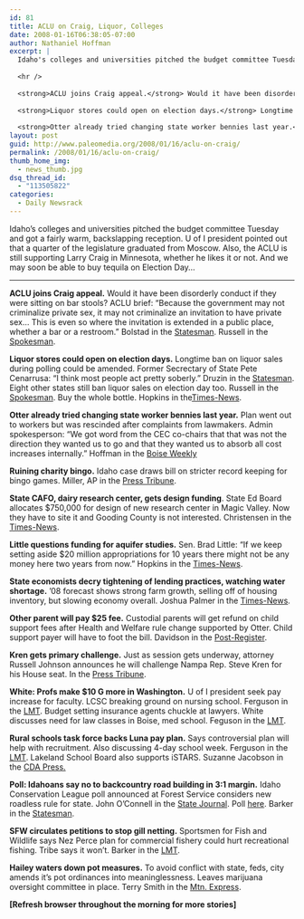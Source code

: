 ```yaml
---
id: 81
title: ACLU on Craig, Liquor, Colleges
date: 2008-01-16T06:38:05-07:00
author: Nathaniel Hoffman
excerpt: |
  Idaho's colleges and universities pitched the budget committee Tuesday and got a fairly warm, backslapping reception. U of I president pointed out that a quarter of the legislature graduated from Moscow. Also, the ACLU is still supporting Larry Craig in Minnesota, whether he likes it or not. And we may soon be able to buy tequila on Election Day... <p />
  
  <hr />
  
  <strong>ACLU joins Craig appeal.</strong> Would it have been disorderly conduct if they were sitting on bar stools? ACLU brief: "Because the government may not criminalize private sex, it may not criminalize an invitation to have private sex... This is even so where the invitation is extended in a public place, whether a bar or a restroom." Bolstad in the <a href="http://www.idahostatesman.com/newsupdates/story/266054.html">Statesman</a>. Russell in the <a href="http://www.spokesmanreview.com/breaking/story.asp?ID=13185">Spokesman</a>.<p />
  
  <strong>Liquor stores could open on election days.</strong> Longtime ban on liquor sales during polling could be amended. Former Secrectary of State Pete Cenarrusa: "I think most people act pretty soberly." Druzin in the <a href="http://www.idahostatesman.com/idahopolitics/story/265997.html">Statesman</a>. Eight other states still ban liquor sales on election day too. Russell in the <a href="http://www.spokesmanreview.com/breaking/story.asp?ID=13179">Spokesman</a>. Buy the whole bottle. Hopkins in the<a href="http://www.magicvalley.com/articles/2008/01/16/news/local_state/128777.txt">Times-News</a>.<p />
  
  <strong>Otter already tried changing state worker bennies last year.</strong> Plan went out to workers but was rescinded after complaints from lawmakers. Admin spokesperson: "We got word from the CEC co-chairs that that was not the direction they wanted us to go and that they wanted us to absorb all cost increases internally." Hoffman in the <a href="http://www.boiseweekly.com/gyrobase/Content?oid=oid%3A310273">Boise Weekly...</a>    <a href="http://www.paleomedia.org/2008/01/16/aclu-on-craig/">[cont.]</a><p />
layout: post
guid: http://www.paleomedia.org/2008/01/16/aclu-on-craig/
permalink: /2008/01/16/aclu-on-craig/
thumb_home_img:
  - news_thumb.jpg
dsq_thread_id:
  - "113505822"
categories:
  - Daily Newsrack
---
```

Idaho&#8217;s colleges and universities pitched the budget committee Tuesday and got a fairly warm, backslapping reception. U of I president pointed out that a quarter of the legislature graduated from Moscow. Also, the ACLU is still supporting Larry Craig in Minnesota, whether he likes it or not. And we may soon be able to buy tequila on Election Day&#8230; 

* * *

**ACLU joins Craig appeal.** Would it have been disorderly conduct if they were sitting on bar stools? ACLU brief: &#8220;Because the government may not criminalize private sex, it may not criminalize an invitation to have private sex&#8230; This is even so where the invitation is extended in a public place, whether a bar or a restroom.&#8221; Bolstad in the [Statesman](http://www.idahostatesman.com/newsupdates/story/266054.html). Russell in the [Spokesman](http://www.spokesmanreview.com/breaking/story.asp?ID=13185).

**Liquor stores could open on election days.** Longtime ban on liquor sales during polling could be amended. Former Secrectary of State Pete Cenarrusa: &#8220;I think most people act pretty soberly.&#8221; Druzin in the [Statesman](http://www.idahostatesman.com/idahopolitics/story/265997.html). Eight other states still ban liquor sales on election day too. Russell in the [Spokesman](http://www.spokesmanreview.com/breaking/story.asp?ID=13179). Buy the whole bottle. Hopkins in the[Times-News](http://www.magicvalley.com/articles/2008/01/16/news/local_state/128777.txt).

**Otter already tried changing state worker bennies last year.** Plan went out to workers but was rescinded after complaints from lawmakers. Admin spokesperson: &#8220;We got word from the CEC co-chairs that that was not the direction they wanted us to go and that they wanted us to absorb all cost increases internally.&#8221; Hoffman in the [Boise Weekly](http://www.boiseweekly.com/gyrobase/Content?oid=oid%3A310273)

<!--more--></p> 

**Ruining charity bingo.** Idaho case draws bill on stricter record keeping for bingo games. Miller, AP in the [Press Tribune](http://hosted.ap.org/dynamic/stories/I/ID_BINGO_CHANGES_IDOL-?SITE=IDNCP&SECTION=HOME&TEMPLATE=DEFAULT).

**State CAFO, dairy research center, gets design funding**. State Ed Board allocates $750,000 for design of new research center in Magic Valley. Now they have to site it and Gooding County is not interested. Christensen in the [Times-News](http://www.magicvalley.com/articles/2008/01/16/news/top_story/128735.txt).

**Little questions funding for aquifer studies.** Sen. Brad Little: &#8220;If we keep setting aside $20 million appropriations for 10 years there might not be any money here two years from now.&#8221; Hopkins in the [Times-News](http://www.magicvalley.com/articles/2008/01/16/news/local_state/128769.txt).

**State economists decry tightening of lending practices, watching water shortage.** &#8217;08 forecast shows strong farm growth, selling off of housing inventory, but slowing economy overall. Joshua Palmer in the [Times-News](http://www.magicvalley.com/articles/2008/01/16/news/local_state/128737.txt).

**Other parent will pay $25 fee.** Custodial parents will get refund on child support fees after Health and Welfare rule change supported by Otter. Child support payer will have to foot the bill. Davidson in the [Post-Register](http://www.postregister.com/story.php?accnum=1002-01162008&today=2008-01-16%2000:00:00).

**Kren gets primary challenge.** Just as session gets underway, attorney Russell Johnson announces he will challenge Nampa Rep. Steve Kren for his House seat. In the [Press Tribune](http://www.idahopress.com/?id=3140). 

**White: Profs make $10 G more in Washington.** U of I president seek pay increase for faculty. LCSC breaking ground on nursing school. Ferguson in the [LMT](http://www.lmtribune.com/story/northwest/13547/). Budget setting insurance agents chuckle at lawyers. White discusses need for law classes in Boise, med school. Feguson in the [LMT](http://www.lmtribune.com/story/northwest/13552/).

**Rural schools task force backs Luna pay plan.** Says controversial plan will help with recruitment. Also discussing 4-day school week. Ferguson in the [LMT](http://www.lmtribune.com/story/northwest/13544/). Lakeland School Board also supports iSTARS. Suzanne Jacobson in the [CDA Press.](http://www.cdapress.com/articles/2008/01/16/news/news04.txt)

**Poll: Idahoans say no to backcountry road building in 3:1 margin.** Idaho Conservation League poll announced at Forest Service considers new roadless rule for state. John O&#8217;Connell in the [State Journal](http://www.journalnet.com/articles/2008/01/16/news/breaking/news02.txt). Poll [here](http://www.ourforests.org/pdf/summary-idaho-voters.pdf). Barker in the [Statesman](http://www.idahostatesman.com/newsupdates/story/265281.html).

**SFW circulates petitions to stop gill netting.** Sportsmen for Fish and Wildlife says Nez Perce plan for commercial fishery could hurt recreational fishing. Tribe says it won&#8217;t. Barker in the [LMT](http://www.lmtribune.com/story/northwest/13549/). 

**Hailey waters down pot measures.** To avoid conflict with state, feds, city amends it&#8217;s pot ordinances into meaninglessness. Leaves marijuana oversight committee in place. Terry Smith in the [Mtn. Express](http://www.mtexpress.com/index2.php?ID=2005118928).

**[Refresh browser throughout the morning for more stories]**